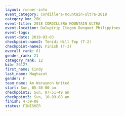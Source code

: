 ```yaml
---
layout: runner-info 
event_category: cordillera-mountain-ultra-2018 
category_km: 26K 
event-title: 2018 CORDILLERA MOUNTAIN ULTRA 
event-location: Dalupirip Itogon Benguet Philippines 
event-logo: 
event-date: 2018-03-03 
checkpoint-name2: Tenidi Hill Top (T-2) 
checkpoint-name3: Finish (T-3) 
overall_rank: 61
gender_rank: 21
category_rank: 12
bib: 26127
first_name: Cindy
last_name: Maghacot
gender: F
team_name: An Waraynon United
start: Sun, 05-30-00 am
checkpoint2: Sun, 07-51-49 am
checkpoint3: Sun, 10-09-08 am
finish: 4-39-08
status: FINISHER
---
```

